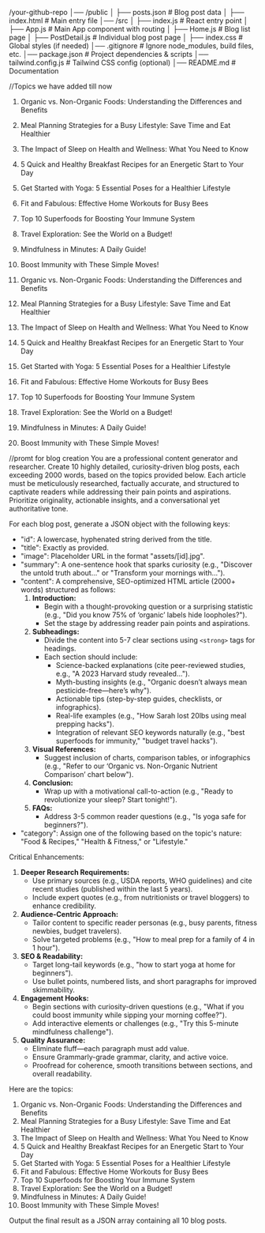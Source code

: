 /your-github-repo
│── /public
│   ├── posts.json      # Blog post data
│   ├── index.html      # Main entry file
│── /src
│   ├── index.js        # React entry point
│   ├── App.js          # Main App component with routing
│   ├── Home.js         # Blog list page
│   ├── PostDetail.js   # Individual blog post page
│   ├── index.css       # Global styles (if needed)
│── .gitignore          # Ignore node_modules, build files, etc.
│── package.json        # Project dependencies & scripts
│── tailwind.config.js  # Tailwind CSS config (optional)
│── README.md           # Documentation


//Topics we have added till now
1. Organic vs. Non-Organic Foods: Understanding the Differences and Benefits
2. Meal Planning Strategies for a Busy Lifestyle: Save Time and Eat Healthier
3. The Impact of Sleep on Health and Wellness: What You Need to Know
4. 5 Quick and Healthy Breakfast Recipes for an Energetic Start to Your Day
5. Get Started with Yoga: 5 Essential Poses for a Healthier Lifestyle
6. Fit and Fabulous: Effective Home Workouts for Busy Bees
7. Top 10 Superfoods for Boosting Your Immune System
8. Travel Exploration: See the World on a Budget!
9. Mindfulness in Minutes: A Daily Guide!
10. Boost Immunity with These Simple Moves!


1. Organic vs. Non-Organic Foods: Understanding the Differences and Benefits
2. Meal Planning Strategies for a Busy Lifestyle: Save Time and Eat Healthier
3. The Impact of Sleep on Health and Wellness: What You Need to Know
4. 5 Quick and Healthy Breakfast Recipes for an Energetic Start to Your Day
5. Get Started with Yoga: 5 Essential Poses for a Healthier Lifestyle
6. Fit and Fabulous: Effective Home Workouts for Busy Bees
7. Top 10 Superfoods for Boosting Your Immune System
8. Travel Exploration: See the World on a Budget!
9. Mindfulness in Minutes: A Daily Guide!
10. Boost Immunity with These Simple Moves!




//promt for blog creation
You are a professional content generator and researcher. Create 10 highly detailed, curiosity-driven blog posts, each exceeding 2000 words, based on the topics provided below. Each article must be meticulously researched, factually accurate, and structured to captivate readers while addressing their pain points and aspirations. Prioritize originality, actionable insights, and a conversational yet authoritative tone.

For each blog post, generate a JSON object with the following keys:
- "id": A lowercase, hyphenated string derived from the title.
- "title": Exactly as provided.
- "image": Placeholder URL in the format "assets/[id].jpg".
- "summary": A one-sentence hook that sparks curiosity (e.g., "Discover the untold truth about..." or "Transform your mornings with...").
- "content": A comprehensive, SEO-optimized HTML article (2000+ words) structured as follows:
  1. **Introduction:**  
     - Begin with a thought-provoking question or a surprising statistic (e.g., "Did you know 75% of ‘organic’ labels hide loopholes?").
     - Set the stage by addressing reader pain points and aspirations.
  2. **Subheadings:**  
     - Divide the content into 5-7 clear sections using `<strong>` tags for headings.
     - Each section should include:
         - Science-backed explanations (cite peer-reviewed studies, e.g., "A 2023 Harvard study revealed...").
         - Myth-busting insights (e.g., "Organic doesn’t always mean pesticide-free—here’s why").
         - Actionable tips (step-by-step guides, checklists, or infographics).
         - Real-life examples (e.g., "How Sarah lost 20lbs using meal prepping hacks").
         - Integration of relevant SEO keywords naturally (e.g., "best superfoods for immunity," "budget travel hacks").
  3. **Visual References:**  
     - Suggest inclusion of charts, comparison tables, or infographics (e.g., "Refer to our ‘Organic vs. Non-Organic Nutrient Comparison’ chart below").
  4. **Conclusion:**  
     - Wrap up with a motivational call-to-action (e.g., "Ready to revolutionize your sleep? Start tonight!").
  5. **FAQs:**  
     - Address 3-5 common reader questions (e.g., "Is yoga safe for beginners?").
- "category": Assign one of the following based on the topic's nature: "Food & Recipes," "Health & Fitness," or "Lifestyle."

Critical Enhancements:
1. **Deeper Research Requirements:**  
   - Use primary sources (e.g., USDA reports, WHO guidelines) and cite recent studies (published within the last 5 years).
   - Include expert quotes (e.g., from nutritionists or travel bloggers) to enhance credibility.
2. **Audience-Centric Approach:**  
   - Tailor content to specific reader personas (e.g., busy parents, fitness newbies, budget travelers).
   - Solve targeted problems (e.g., "How to meal prep for a family of 4 in 1 hour").
3. **SEO & Readability:**  
   - Target long-tail keywords (e.g., "how to start yoga at home for beginners").
   - Use bullet points, numbered lists, and short paragraphs for improved skimmability.
4. **Engagement Hooks:**  
   - Begin sections with curiosity-driven questions (e.g., "What if you could boost immunity while sipping your morning coffee?").
   - Add interactive elements or challenges (e.g., "Try this 5-minute mindfulness challenge").
5. **Quality Assurance:**  
   - Eliminate fluff—each paragraph must add value.
   - Ensure Grammarly-grade grammar, clarity, and active voice.
   - Proofread for coherence, smooth transitions between sections, and overall readability.

Here are the topics:
1. Organic vs. Non-Organic Foods: Understanding the Differences and Benefits
2. Meal Planning Strategies for a Busy Lifestyle: Save Time and Eat Healthier
3. The Impact of Sleep on Health and Wellness: What You Need to Know
4. 5 Quick and Healthy Breakfast Recipes for an Energetic Start to Your Day
5. Get Started with Yoga: 5 Essential Poses for a Healthier Lifestyle
6. Fit and Fabulous: Effective Home Workouts for Busy Bees
7. Top 10 Superfoods for Boosting Your Immune System
8. Travel Exploration: See the World on a Budget!
9. Mindfulness in Minutes: A Daily Guide!
10. Boost Immunity with These Simple Moves!

Output the final result as a JSON array containing all 10 blog posts.




